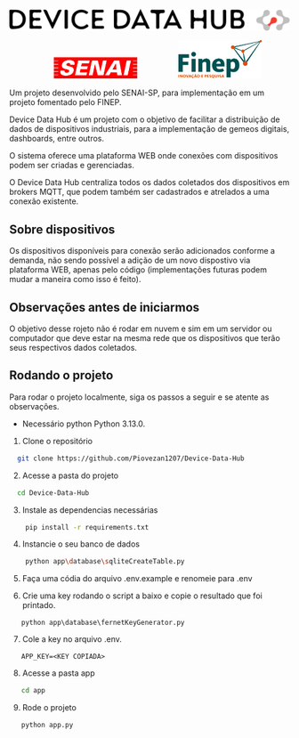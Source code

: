 

![Logo](app/static/img/DDH_branco.png)
<p align="center">
    <img src="app/static/img/senai.png" alt="Imagem 1" width="150" style="margin-left: 50px; margin-right: 20px;" >
    <img src="app/static/img/finep.png" alt="Imagem 2" width="150" style="margin-left: 50px; margin-right: 20px;">
</p>



Um projeto desenvolvido pelo SENAI-SP, para implementação em um projeto fomentado pelo FINEP.

Device Data Hub é um projeto com o objetivo de facilitar a distribuição de dados de dispositivos industriais, para a implementação de gemeos digitais, dashboards, entre outros.

O sistema oferece uma plataforma WEB onde conexões com dispositivos podem ser criadas e gerenciadas.

O Device Data Hub centraliza todos os dados coletados dos dispositivos em brokers MQTT, que podem também ser cadastrados e atrelados a uma conexão existente.




## Sobre dispositivos

Os dispositivos disponíveis para conexão serão adicionados conforme a demanda, não sendo possível a adição de um novo dispostivo via plataforma WEB, apenas pelo código (implementações futuras podem mudar a maneira como isso é feito).


## Observações antes de iniciarmos

O objetivo desse rojeto não é rodar em nuvem e sim em um servidor ou computador que deve estar na mesma rede que os dispositivos que terão seus respectivos dados coletados.
## Rodando o projeto

Para rodar o projeto localmente, siga os passos a seguir e se atente as observações.

- Necessário python Python 3.13.0.

1. Clone o repositório
```bash
  git clone https://github.com/Piovezan1207/Device-Data-Hub
```

2. Acesse a pasta do projeto
```bash
  cd Device-Data-Hub
```

3. Instale as dependencias necessárias
```bash
    pip install -r requirements.txt
```

4. Instancie o seu banco de dados
```bash
    python app\database\sqliteCreateTable.py
```
5. Faça uma códia do arquivo .env.example e renomeie para .env

6. Crie uma key rodando o script a baixo e copie o resultado que foi printado.
```
   python app\database\fernetKeyGenerator.py
```

7. Cole a key no arquivo .env.
```
   APP_KEY=<KEY COPIADA>
```

8. Acesse a pasta app
```bash
   cd app
```

9. Rode o projeto
```bash
   python app.py
```